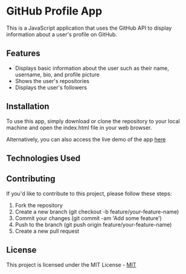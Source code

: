 # GitHub Profile App

This is a JavaScript application that uses the GitHub API to display information about a user's profile on GitHub.

## Features

- Displays basic information about the user such as their name, username, bio, and profile picture
- Shows the user's repositories
- Displays the user's followers


## Installation

To use this app, simply download or clone the repository to your local machine and open the index.html file in your web browser.

Alternatively, you can also access the live demo of the app [here](https://rm-githhub-profile-app.netlify.app/)


## Technologies Used

## Contributing

If you'd like to contribute to this project, please follow these steps:

1. Fork the repository
2. Create a new branch (git checkout -b feature/your-feature-name)
3. Commit your changes (git commit -am 'Add some feature')
4. Push to the branch (git push origin feature/your-feature-name)
5. Create a new pull request


## License

This project is licensed under the MIT License - [MIT](https://choosealicense.com/licenses/mit/)

